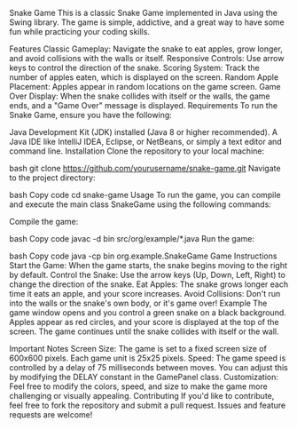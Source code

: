 Snake Game
This is a classic Snake Game implemented in Java using the Swing library. The game is simple, addictive, and a great way to have some fun while practicing your coding skills.

Features
Classic Gameplay: Navigate the snake to eat apples, grow longer, and avoid collisions with the walls or itself.
Responsive Controls: Use arrow keys to control the direction of the snake.
Scoring System: Track the number of apples eaten, which is displayed on the screen.
Random Apple Placement: Apples appear in random locations on the game screen.
Game Over Display: When the snake collides with itself or the walls, the game ends, and a "Game Over" message is displayed.
Requirements
To run the Snake Game, ensure you have the following:

Java Development Kit (JDK) installed (Java 8 or higher recommended).
A Java IDE like IntelliJ IDEA, Eclipse, or NetBeans, or simply a text editor and command line.
Installation
Clone the repository to your local machine:

bash
git clone https://github.com/yourusername/snake-game.git
Navigate to the project directory:

bash
Copy code
cd snake-game
Usage
To run the game, you can compile and execute the main class SnakeGame using the following commands:

Compile the game:

bash
Copy code
javac -d bin src/org/example/*.java
Run the game:

bash
Copy code
java -cp bin org.example.SnakeGame
Game Instructions
Start the Game: When the game starts, the snake begins moving to the right by default.
Control the Snake: Use the arrow keys (Up, Down, Left, Right) to change the direction of the snake.
Eat Apples: The snake grows longer each time it eats an apple, and your score increases.
Avoid Collisions: Don't run into the walls or the snake's own body, or it's game over!
Example
The game window opens and you control a green snake on a black background. Apples appear as red circles, and your score is displayed at the top of the screen. The game continues until the snake collides with itself or the wall.

Important Notes
Screen Size: The game is set to a fixed screen size of 600x600 pixels. Each game unit is 25x25 pixels.
Speed: The game speed is controlled by a delay of 75 milliseconds between moves. You can adjust this by modifying the DELAY constant in the GamePanel class.
Customization: Feel free to modify the colors, speed, and size to make the game more challenging or visually appealing.
Contributing
If you'd like to contribute, feel free to fork the repository and submit a pull request. Issues and feature requests are welcome!

